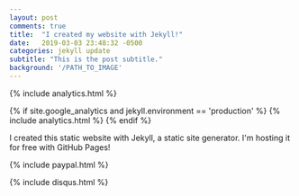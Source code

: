 ```yaml
---
layout: post
comments: true
title:  "I created my website with Jekyll!"
date:   2019-03-03 23:48:32 -0500
categories: jekyll update
subtitle: "This is the post subtitle."
background: '/PATH_TO_IMAGE'
---
```

{% include analytics.html %}

{% if site.google_analytics and jekyll.environment == 'production' %}
{% include analytics.html %}
{% endif %}

I created this static website with Jekyll, a static site generator. I'm hosting it for free with GitHub Pages!

{% include paypal.html %}


{% include disqus.html %}
